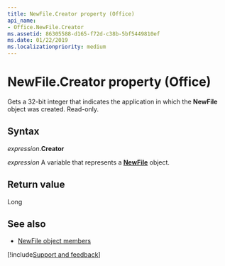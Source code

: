 ```yaml
---
title: NewFile.Creator property (Office)
api_name:
- Office.NewFile.Creator
ms.assetid: 86305588-d165-f72d-c38b-5bf5449810ef
ms.date: 01/22/2019
ms.localizationpriority: medium
---
```



# NewFile.Creator property (Office)

Gets a 32-bit integer that indicates the application in which the **NewFile** object was created. Read-only.


## Syntax

_expression_.**Creator**

_expression_ A variable that represents a **[NewFile](Office.NewFile.md)** object.


## Return value

Long


## See also

- [NewFile object members](overview/library-reference/newfile-members-office.md)




[!include[Support and feedback](~/includes/feedback-boilerplate.md)]
